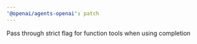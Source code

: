 ```yaml
---
'@openai/agents-openai': patch
---
```


Pass through strict flag for function tools when using completion
